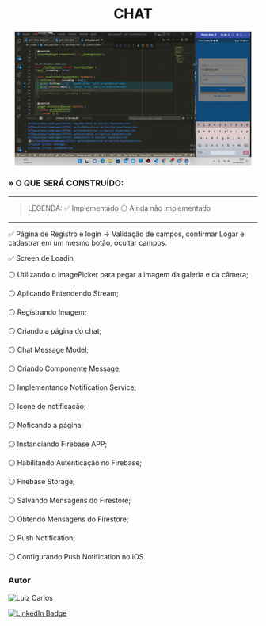 <h1 align="center">CHAT</h1>



<p align="center">
<img width="" height="270" src="assets/images/Chat_02_09_2022.gif"/>
</p>

### » O QUE SERÁ CONSTRUÍDO:
---

> LEGENDA: ✅ Implementado ⚪ Ainda não implementado
___

✅ Página de Registro e login -> Validação de campos, confirmar Logar e cadastrar em um mesmo botão, ocultar campos.

✅ Screen de Loadin

 ⚪ Utilizando o imagePicker para pegar a imagem da galeria e da câmera;

⚪ Aplicando Entendendo Stream;

⚪ Registrando Imagem;

⚪ Criando a página do chat;

⚪ Chat Message Model;

⚪ Criando Componente Message;

⚪ Implementando Notification Service;

⚪ Icone de notificação;

⚪ Noficando a página;

⚪ Instanciando Firebase APP;

⚪ Habilitando Autenticação no Firebase;

⚪ Firebase Storage;

⚪ Salvando Mensagens do Firestore;

⚪ Obtendo Mensagens do Firestore;

⚪ Push Notification;

⚪ Configurando Push Notification no iOS.

### Autor

<img alt="Luiz Carlos" title="Luiz Carlos" src="https://avatars.githubusercontent.com/u/29442285?s=96&v=4" height="100" width="100" />

[![LinkedIn Badge](https://img.shields.io/badge/-LUIZ_CARLOS-blue?style=flat-square&logo=Linkedin&logoColor=white&link=https://www.linkedin.com/in/luizzlcs/)](https://www.linkedin.com/in/luizzlcs/)
